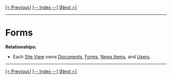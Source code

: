 [[< Previous]](domains_of_care.md) [[-- Index --]](entity_class_index.md) [[Next >]](general_practitioners.md)
___
# Forms

**Relationships:**
  * Each [Site View](site_views.md) owns [Documents](documents.md), [Forms](forms.md), [News Items](news_items.md), and [Users](users.md).

___
[[< Previous]](domains_of_care.md) [[-- Index --]](entity_class_index.md) [[Next >]](general_practitioners.md)
